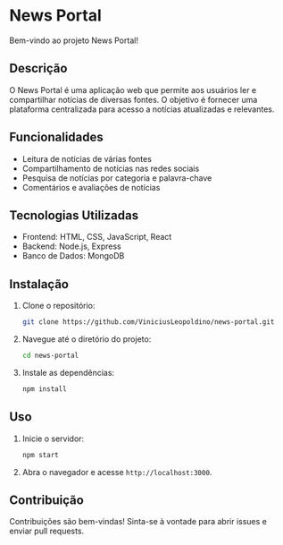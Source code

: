 # News Portal

Bem-vindo ao projeto News Portal!

## Descrição

O News Portal é uma aplicação web que permite aos usuários ler e compartilhar notícias de diversas fontes. O objetivo é fornecer uma plataforma centralizada para acesso a notícias atualizadas e relevantes.

## Funcionalidades

- Leitura de notícias de várias fontes
- Compartilhamento de notícias nas redes sociais
- Pesquisa de notícias por categoria e palavra-chave
- Comentários e avaliações de notícias

## Tecnologias Utilizadas

- Frontend: HTML, CSS, JavaScript, React
- Backend: Node.js, Express
- Banco de Dados: MongoDB

## Instalação

1. Clone o repositório:
    ```sh
    git clone https://github.com/ViniciusLeopoldino/news-portal.git
    ```
2. Navegue até o diretório do projeto:
    ```sh
    cd news-portal
    ```
3. Instale as dependências:
    ```sh
    npm install
    ```

## Uso

1. Inicie o servidor:
    ```sh
    npm start
    ```
2. Abra o navegador e acesse `http://localhost:3000`.

## Contribuição

Contribuições são bem-vindas! Sinta-se à vontade para abrir issues e enviar pull requests.

